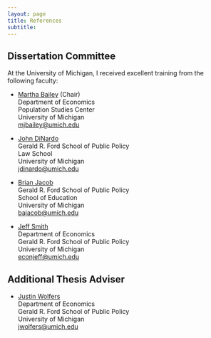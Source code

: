 ```yaml
---
layout: page
title: References
subtitle: 
---
```


**Dissertation Committee**
---

At the University of Michigan, I received excellent training from the following faculty:

- [Martha Bailey](https://sites.google.com/a/umich.edu/baileymj/home) (Chair)  
   Department of Economics  
   Population Studies Center   
   University of Michigan  
   [mjbailey@umich.edu](mailto:mjbailey@umich.edu)  

- [John DiNardo](http://www-personal.umich.edu/~jdinardo/)  
   Gerald R. Ford School of Public Policy  
   Law School  
   University of Michigan    
   [jdinardo@umich.edu](mailto:jdinardo@umich.edu)  

- [Brian Jacob](http://brian-jacob.com)  
   Gerald R. Ford School of Public Policy  
   School of Education  
   University of Michigan  
   [bajacob@umich.edu](mailto:bajacob@umich.edu) 

- [Jeff Smith](https://ssc.wisc.edu/~econjeff/)  
   Department of Economics  
   Gerald R. Ford School of Public Policy  
   University of Michigan  
   [econjeff@umich.edu](mailto:econjeff@umich.edu)  

**Additional Thesis Adviser**
---

- [Justin Wolfers](http://users.nber.org/~jwolfers/)  
   Department of Economics  
   Gerald R. Ford School of Public Policy  
   University of Michigan  
   [jwolfers@umich.edu](mailto:jwolfers@umich.edu)



